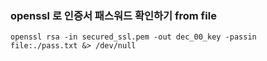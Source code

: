 ### openssl 로 인증서 패스워드 확인하기 from file 

```
openssl rsa -in secured_ssl.pem -out dec_00_key -passin file:./pass.txt &> /dev/null
```
